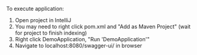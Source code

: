 To execute application:

1. Open project in IntelliJ
2. You may need to right click pom.xml and "Add as Maven Project" (wait for project to finish indexing)
3. Right click DemoApplication, "Run 'DemoApplication'"
4. Navigate to localhost:8080/swagger-ui/ in browser